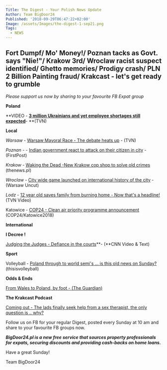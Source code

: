 ```yaml
---
Title: The Digest - Your Polish News Update
Author: Team BigDoor24
Published: '2018-09-29T06:47:22+02:00'
Image: /assets/Images/the-digest-1-sep21.png
Tags:
  - NEWS
---
```

## Fort Dumpf/ Mo' Money!/ Poznan tacks as Govt. says "Nie!"/ Krakow 3rd/ Wroclaw racist suspect identified/ Ghetto memories/ Prodigy crash/ PLN 2 Billion Painting fraud/ Krakcast - let's get ready to grumble

_Please support us now by sharing to your favourite FB Expat group_

**Poland**

**VIDEO - **[**3 million Ukrainians and yet employee shortages still expected**](https://www.tvn24.pl/tvn24-news-in-english,157,m/tvn24-news-in-english-business-news-with-mateusz-walczak,872105.html)**\- **(TVN)

**Local**

_Warsaw_ - [Warsaw Mayoral Race -  The debate heats up](https://www.tvn24.pl/tvn24-news-in-english,157,m/in-warsaw-s-local-election-europe-s-identity-crisis-plays-out,871965.html)  - (TVN)

_Poznan_ -  - [Indian government react to attack on their citizen in city](https://www.firstpost.com/india/indian-student-attacked-in-poznan-poland-sushma-swaraj-seeks-report-3362604.html) - (FirstPost)

_Krakow_ - [Waking the Dead -New Krakow cop shop to solve old crimes](http://thenews.pl/1/2/Artykul/384512,Polish-%E2%80%98X-Files%E2%80%99-team-to-probe-hardtosolve-crime) (thenews.pl)

_Wroclaw_ - [City wide game launched on international history of the city](http://wroclawuncut.com/2018/09/25/game-explain-wroclaws-history/) - (Warsaw Uncut)

_Lodz_ - [12 year old saves family from burning home - Now that's a headline!](https://www.tvn24.pl/tvn24-news-in-english,157,m/a-12-year-old-hero-little-dawid-rescued-his-family-from-a-burning-building,872037.html) (TVN Video)

Katowice - [COP24 - Clean air priority programme announcement](http://cop24.gov.pl/en/news/news-details/news/thecleanairpriorityprogramme/) (COP24/Katowice2018)

**International**

**I Decree !**

[Judging the Judges - Defiance in the courts](https://edition.cnn.com/2018/09/26/europe/malgorzata-gersdorf-poland-judiciary-eu-intl/index.html)**\- (**CNN Video & Text)

**Sport**

Volleyball - [Poland through to world semi's ... is this old news on Sunday?](http://italy-bulgaria2018.fivb.com/en/news/poland-take-last-ticket-to-mens-world?id=79107) (thisisvolleyball)

**Odds & Ends**

[From Wales to Poland, by foot - (The Guardian)](https://www.theguardian.com/artanddesign/2018/sep/24/michal-iwanowski-go-home-polish-photography-galeri-caernarfon)

**The Krakcast Podcast**

[Coming out - The lads finally seek help from a sex therapist, the only question is .. why?](https://www.krakcast.pl/e/krakcast-interview-antonina-debogorska/)

Follow us on FB for your regular Digest, posted every Sunday at 10 am and share to your favourite FB groups now.

_**BigDoor24.pl is a new free service that sources property professionals for expats, securing discounts and providing cash-backs on home loans.**_

Have a great Sunday!

Team BigDoor24
